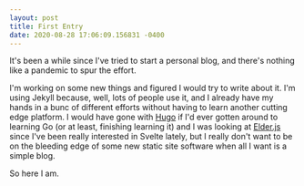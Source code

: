 ```yaml
---
layout: post
title: First Entry
date: 2020-08-28 17:06:09.156831 -0400
---
```


It's been a while since I've tried to start a personal blog, and there's nothing like a pandemic to spur the effort.

I'm working on some new things and figured I would try to write about it. I'm using Jekyll because, well, lots of people use it, and I already have my hands in a bunc of different efforts without having to learn another cutting edge platform. I would have gone with [Hugo](https://gohugo.io) if I'd ever gotten around to learning Go (or at least, finishing learning it) and I was looking at [Elder.js](https://elderguide.com/tech/elderjs/) since I've been really interested in Svelte lately, but I really don't want to be on the bleeding edge of some new static site software when all I want is a simple blog.

So here I am.
